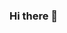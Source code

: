 ### Hi there 👋

<!--
**Lily-Tessier/Lily-Tessier** is a ✨ _special_ ✨ repository because its `README.md` (this file) appears on your GitHub profile.

Here are some ideas to get you started:

- 🔭 I’m currently working on getting my Master's degree from the Univeristy of Iowa.
- 🌱 I’m currently learning about Finance and Data Analysis.
- 👯 I’m looking to collaborate on group projects in my classes and working together with other classmates.
- 📫 How to reach me: Through my UofI student email.
- ⚡ Fun fact: I play volleyball for the University of Iowa.
